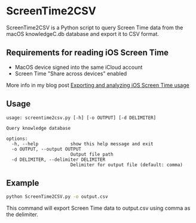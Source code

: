 # ScreenTime2CSV

ScreenTime2CSV is a Python script to query Screen Time data from the macOS knowledgeC.db database and export it to CSV format.

## Requirements for reading iOS Screen Time
- MacOS device signed into the same iCloud account
- Screen Time "Share across devices" enabled

More info in my blog post [Exporting and analyzing iOS Screen Time usage](https://felixkohlhas.com/projects/screentime/) 

## Usage

```
usage: screentime2csv.py [-h] [-o OUTPUT] [-d DELIMITER]

Query knowledge database

options:
  -h, --help            show this help message and exit
  -o OUTPUT, --output OUTPUT
                        Output file path
  -d DELIMITER, --delimiter DELIMITER
                        Delimiter for output file (default: comma)
```

## Example
```bash
python ScreenTime2CSV.py -o output.csv
```
This command will export Screen Time data to output.csv using comma as the delimiter.